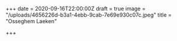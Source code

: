 +++
date = 2020-09-16T22:00:00Z
draft = true
image = "/uploads/4656226d-b3a1-4ebb-9cab-7e69e930c07c.jpeg"
title = "Osseghem Laeken"

+++
